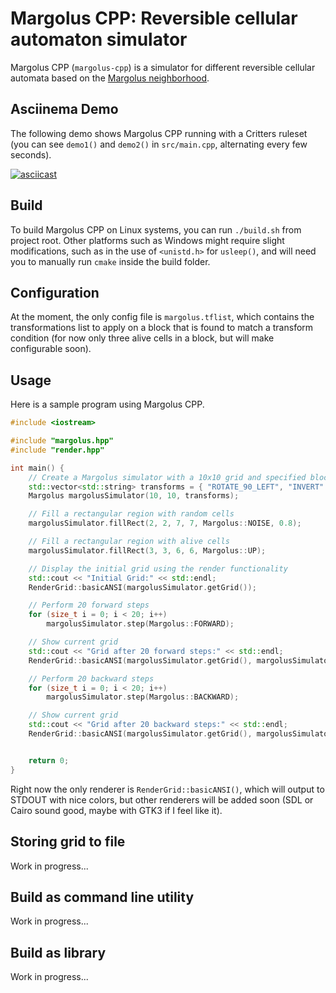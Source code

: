 # Margolus CPP: Reversible cellular automaton simulator

Margolus CPP (`margolus-cpp`) is a simulator for different reversible cellular automata based on the [Margolus neighborhood](https://en.wikipedia.org/wiki/Block_cellular_automaton).

## Asciinema Demo
The following demo shows Margolus CPP running with a Critters ruleset (you can see `demo1()` and `demo2()` in `src/main.cpp`, alternating every few seconds).

[![asciicast](https://asciinema.org/a/qB18st3xDxeRCZtGxPj10cpAW.svg)](https://asciinema.org/a/qB18st3xDxeRCZtGxPj10cpAW)

## Build

To build Margolus CPP on Linux systems, you can run `./build.sh` from project root.
Other platforms such as Windows might require slight modifications, such as in the use of `<unistd.h>` for `usleep()`, and will need you to manually run `cmake` inside the build folder.

## Configuration

At the moment, the only config file is `margolus.tflist`, which contains the transformations list to apply on a block that is found to match a transform condition (for now only three alive cells in a block, but will make configurable soon).

## Usage

Here is a sample program using Margolus CPP.

```cpp
#include <iostream>

#include "margolus.hpp"
#include "render.hpp"

int main() {
    // Create a Margolus simulator with a 10x10 grid and specified block transforms
    std::vector<std::string> transforms = { "ROTATE_90_LEFT", "INVERT" };
    Margolus margolusSimulator(10, 10, transforms);

    // Fill a rectangular region with random cells
    margolusSimulator.fillRect(2, 2, 7, 7, Margolus::NOISE, 0.8);

    // Fill a rectangular region with alive cells
    margolusSimulator.fillRect(3, 3, 6, 6, Margolus::UP);

    // Display the initial grid using the render functionality
    std::cout << "Initial Grid:" << std::endl;
    RenderGrid::basicANSI(margolusSimulator.getGrid());

    // Perform 20 forward steps
    for (size_t i = 0; i < 20; i++)
        margolusSimulator.step(Margolus::FORWARD);

    // Show current grid
    std::cout << "Grid after 20 forward steps:" << std::endl;
    RenderGrid::basicANSI(margolusSimulator.getGrid(), margolusSimulator.getOffset());

    // Perform 20 backward steps
    for (size_t i = 0; i < 20; i++)
        margolusSimulator.step(Margolus::BACKWARD);

    // Show current grid
    std::cout << "Grid after 20 backward steps:" << std::endl;
    RenderGrid::basicANSI(margolusSimulator.getGrid(), margolusSimulator.getOffset());


    return 0;
}

```

Right now the only renderer is `RenderGrid::basicANSI()`, which will output to STDOUT with nice colors, but other renderers will be added soon (SDL or Cairo sound good, maybe with GTK3 if I feel like it).

## Storing grid to file

Work in progress...

## Build as command line utility

Work in progress...

## Build as library

Work in progress...